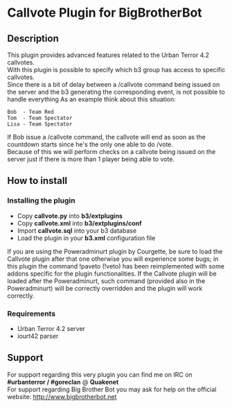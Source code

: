 Callvote Plugin for BigBrotherBot
=================================

## Description

This plugin provides advanced features related to the Urban Terror 4.2 callvotes.<br />
With this plugin is possible to specify which b3 group has access to specific callvotes.<br />
Since there is a bit of delay between a /callvote command being issued on the server and the b3 generating the corresponding event, is not possible to handle everything
As an example think about this situation:

    Bob  - Team Red
    Tom  - Team Spectator
    Lisa - Team Spectator
 
If Bob issue a /callvote command, the callvote will end as soon as the countdown starts since he's the only one able to do /vote.<br />
Because of this we will perform checks on a callvote being issued on the server just if there is more than 1 player being able to vote.

## How to install

### Installing the plugin

* Copy **callvote.py** into **b3/extplugins**
* Copy **callvote.xml** into **b3/extplugins/conf**
* Import **callvote.sql** into your b3 database
* Load the plugin in your **b3.xml** configuration file

If you are using the Poweradminurt plugin by Courgette, be sure to load the Callvote plugin after that one otherwise you will experience some bugs; in this plugin the command 
!paveto (!veto) has been reimplemented with some addons specific for the plugin functionalities. If the Callvote plugin will be loaded after the Poweradminurt, such command (provided
also in the Poweradminurt) will be correctly overridden and the plugin will work correctly.

### Requirements

* Urban Terror 4.2 server
* iourt42 parser

## Support

For support regarding this very plugin you can find me on IRC on **#urbanterror / #goreclan** @ **Quakenet**<br>
For support regarding Big Brother Bot you may ask for help on the official website: http://www.bigbrotherbot.net